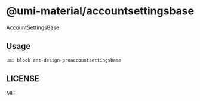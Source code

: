 # @umi-material/accountsettingsbase

AccountSettingsBase

## Usage

```sh
umi block ant-design-proaccountsettingsbase
```

## LICENSE

MIT
